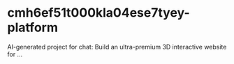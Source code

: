 # cmh6ef51t000kla04ese7tyey-platform
AI-generated project for chat: Build an ultra-premium 3D interactive website for ...
